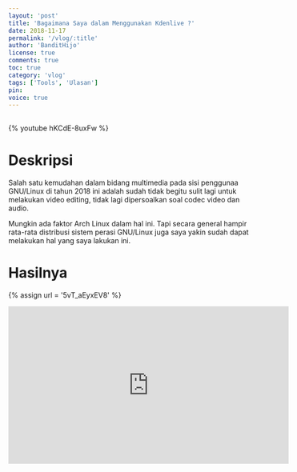 ```yaml
---
layout: 'post'
title: 'Bagaimana Saya dalam Menggunakan Kdenlive ?'
date: 2018-11-17
permalink: '/vlog/:title'
author: 'BanditHijo'
license: true
comments: true
toc: true
category: 'vlog'
tags: ['Tools', 'Ulasan']
pin:
voice: true
---
```


<div style="margin-top:30px;"></div>

{% youtube hKCdE-8uxFw %}

# Deskripsi

Salah satu kemudahan dalam bidang multimedia pada sisi penggunaa GNU/Linux di tahun 2018 ini adalah sudah tidak begitu sulit lagi untuk melakukan video editing, tidak lagi dipersoalkan soal codec video dan audio.

Mungkin ada faktor Arch Linux dalam hal ini. Tapi secara general hampir rata-rata distribusi sistem perasi GNU/Linux juga saya yakin sudah dapat melakukan hal yang saya lakukan ini.

# Hasilnya

<!-- EMBED CONTAINER: YOUTUBE -->
{% assign url = '5vT_aEyxEV8' %}
<div class='embed-container'>
<iframe width="560" height="315" src="https://www.youtube.com/embed/{{ url }}" frameborder="0" allow="accelerometer; autoplay; encrypted-media; gyroscope; picture-in-picture" allowfullscreen></iframe>
</div>

